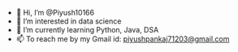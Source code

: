 - 👋 Hi, I’m @Piyush10166
- 👀 I’m interested in data science
- 🌱 I’m currently learning Python, Java, DSA
- 📫 To reach me by my Gmail id: piyushpankaj71203@gmail.com

<!---
Piyush10166/Piyush10166 is a ✨ special ✨ repository because its `README.md` (this file) appears on your GitHub profile.
You can click the Preview link to take a look at your changes.
--->
